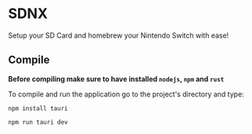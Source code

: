 # SDNX
Setup your SD Card and homebrew your Nintendo Switch with ease!

## Compile
<b>Before compiling make sure to have installed `nodejs`, `npm` and `rust`</b>

To compile and run the application go to the project's directory and type:

```npm install tauri```

```npm run tauri dev```
